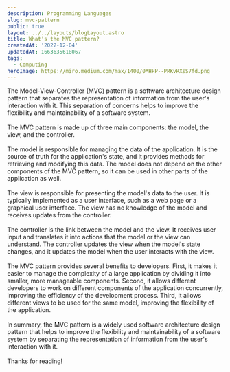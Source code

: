```yaml
---
description: Programming Languages
slug: mvc-pattern
public: true
layout: ../../layouts/blogLayout.astro
title: What's the MVC pattern?
createdAt: '2022-12-04'
updatedAt: 1663635618067
tags:
  - Computing
heroImage: https://miro.medium.com/max/1400/0*HFP--PRKvRXsS7fd.png
---
```


The Model-View-Controller (MVC) pattern is a software architecture design pattern that separates the representation of information from the user's interaction with it. This separation of concerns helps to improve the flexibility and maintainability of a software system.
<br/>
<br/>
The MVC pattern is made up of three main components: the model, the view, and the controller.
<br/>
<br/>
The model is responsible for managing the data of the application. It is the source of truth for the application's state, and it provides methods for retrieving and modifying this data. The model does not depend on the other components of the MVC pattern, so it can be used in other parts of the application as well.
<br/>
<br/>
The view is responsible for presenting the model's data to the user. It is typically implemented as a user interface, such as a web page or a graphical user interface. The view has no knowledge of the model and receives updates from the controller.
<br/>
<br/>
The controller is the link between the model and the view. It receives user input and translates it into actions that the model or the view can understand. The controller updates the view when the model's state changes, and it updates the model when the user interacts with the view.
<br/>
<br/>
The MVC pattern provides several benefits to developers. First, it makes it easier to manage the complexity of a large application by dividing it into smaller, more manageable components. Second, it allows different developers to work on different components of the application concurrently, improving the efficiency of the development process. Third, it allows different views to be used for the same model, improving the flexibility of the application.
<br/>
<br/>
In summary, the MVC pattern is a widely used software architecture design pattern that helps to improve the flexibility and maintainability of a software system by separating the representation of information from the user's interaction with it.
<br/>
<br/>
Thanks for reading!